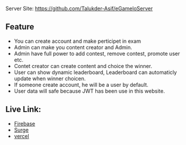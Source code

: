 Server Site: https://github.com/Talukder-Asif/eGameloServer


## Feature

 - You can create account and make perticipet in exam
 - Admin can make you content creator and Admin.
 - Admin have full power to add contest, remove contest, promote user etc.
 - Contet creator can create content and choice the winner.
 - User can show dynamic leaderboard, Leaderboard can automaticly update when winner choicen.
 - If someone create account, he will be a user by default.
 - User data will safe because JWT has been use in this website.

## Live Link: 
 - [Firebase](https://endgame-6eef0.web.app/)
 - [Surge](https://successful-impulse.surge.sh/)
 - [vercel](https://end-game-theta.vercel.app/)

